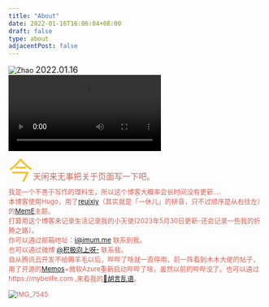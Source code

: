 ```yaml
---
title: "About"
date: 2022-01-16T16:06:04+08:00
draft: false
type: about
adjacentPost: false
---
```

![Zhao](https://cdn.jsdelivr.net/gh/tosspi/img@main//img/zhaoico2.png)
   <big>2022.01.16</big>
   <br>
   <video src="https://cdn.jsdelivr.net/gh/tosspi/mumu@main/uPic/lanjing.mp4" controls></video>
   <br>
   <font size=20 color=#f7cc003 >今</font><font size=3 color=#d56359 >天闲来无事把关于页面写一下吧。</font>  <br>
  <font size=2 color=#d56359 >我是一个不善于写作的理科生，所以这个博客大概率会长时间没有更新....  <br>
   <font size=2 color=#d56359 >本博客使用Hugo，用了[reuixiy](https://io-oi.me/)（其实就是「一休儿」的拼音，只不过顺序是从右往左）的[MemE](https://github.com/reuixiy/hugo-theme-meme)主题。</font>  <br>
   <font size=2 color=#d56359 >打算用这个博客来记录生活记录我的小天使(2023年5月30日更新-还会记录一些我的折腾之路）。</font>  <br>
   <font size=2 color=#d56359 >你可以通过邮箱地址：i@imum.me 联系到我。</font>  <br>
   <font size=2 color=#d56359 >也可以通过微博 [@积极向上呀-](https://weibo.com/zhaomumu520) 联系我。</font><br>
   <font size=2 color=#d56359 >自从腾讯云开发不给薅羊毛以后，哔哔了啥就一直停用，前一阵看到木木大佬的帖子，用了开源的[Memos](https://usememos.com/)+微软Azure重新启动哔哔了啥，虽然以前的哔哔没了。也可以通过https://mybelife.com ,来看我的[🦖胡言乱语](https://imum.me/talk/)。</font><br>
 
![IMG_7545](https://cdn.jsdelivr.net/gh/tosspi/mumu@main/uPic/IMG_7545.JPG)